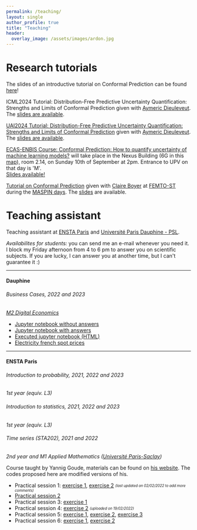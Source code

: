 ```yaml
---
permalink: /teaching/
layout: single
author_profile: true
title: "Teaching"
header:
  overlay_image: /assets/images/ardon.jpg
---
```


# Research tutorials

The slides of an introductive tutorial on Conformal Prediction can be found [here](https://conformalpredictionintro.github.io/)!

ICML2024 Tutorial: Distribution-Free Predictive Uncertainty Quantification: Strengths and Limits of Conformal Prediction given with [Aymeric Dieuleveut](http://www.cmap.polytechnique.fr/~aymeric.dieuleveut/). The [slides are available](http://mzaffran.github.io/assets/files/Talks/Tutorial-dist-free-pred-uncertainty-ICML.pdf).  

[UAI2024 Tutorial: Distribution-Free Predictive Uncertainty Quantification: Strengths and Limits of Conformal Prediction](https://www.auai.org/uai2024/tutorials) given with [Aymeric Dieuleveut](http://www.cmap.polytechnique.fr/~aymeric.dieuleveut/). The [slides are available](http://mzaffran.github.io/assets/files/Talks/Tutorial-dist-free-pred-uncertainty-UAI.pdf).   

[ECAS-ENBIS Course: Conformal Prediction: How to quantify uncertainty of machine learning models?](https://conferences.enbis.org/event/41/) will take place in the Nexus Building (6G in this [map](https://www.upv.es/plano/plano-2d-en.html)), room 2.14, on Sunday 10th of September at 2pm. Entrance to UPV on that day is 'M'.  
[Slides available!](http://mzaffran.github.io/assets/files/Talks/Tuto_CP_ENBIS_ECAS.pdf)

[Tutorial on Conformal Prediction](https://claireboyer.github.io/tutorial-conformal-prediction/) given with [Claire Boyer](https://perso.lpsm.paris/~cboyer/) at [FEMTO-ST](https://www.femto-st.fr/en) during the [MASPIN days](https://www.femto-st.fr/fr/L-institut/evenements/2eme-edition-des-journees-maspin-mathematiques-appliquees-et-sciences-pour). The [slides](https://claireboyer.github.io/tutorial-conformal-prediction/slides_cp.pdf) are available.

# Teaching assistant

Teaching assistant at [ENSTA Paris](https://www.ensta-paris.fr/en) and [Université Paris Dauphine - PSL](https://dauphine.psl.eu/en/).

*Availabilites for students:* you can send me an e-mail whenever you need it. I block my Friday afternoon from 4 to 6 pm to answer you on scientific subjects. If you are lucky, I can answer you at another time, but I can't guarantee it :)

***
#### Dauphine

###### Business Cases, 2022 and 2023
*[M2 Digital Economics](https://dauphine.psl.eu/en/training/masters-degrees/quantitative-economics/m2-digital-economics)*

- [Jupyter notebook without answers](http://mzaffran.github.io/assets/files/Dauphine/EPF_Dauphine_2023.zip)
- [Jupyter notebook with answers](http://mzaffran.github.io/assets/files/Dauphine/EPF_Dauphine_2023_correction.zip)
- [Executed jupyter notebook (HTML)](http://mzaffran.github.io/assets/files/Dauphine/EPF_BusinessCases_answers.html)
- [Electricity french spot prices](http://mzaffran.github.io/assets/files/Dauphine/Data_2018_2021.csv)

***
#### ENSTA Paris

###### Introduction to probability, 2021, 2022 and 2023
*1st year (equiv. L3)*

###### Introduction to statistics, 2021, 2022 and 2023
*1st year (equiv. L3)*

###### Time series (STA202), 2021 and 2022
*2nd year and M1 Applied Mathematics ([Université Paris-Saclay](https://www.universite-paris-saclay.fr/en))*

Course taught by Yannig Goude, materials can be found on [his website](https://www.imo.universite-paris-saclay.fr/~goude/teaching.html). The codes proposed here are modified versions of his.

- Practical session 1: [exercise 1](http://mzaffran.github.io/assets/files/STA202/TP1/Exercise_1.R), [exercise 2](http://mzaffran.github.io/assets/files/STA202/TP1/Exercise_2.R) <sub><sup>*(last updated on 02/02/2022 to add more comments)*</sup></sub>
- [Practical session 2](http://mzaffran.github.io/assets/files/STA202/TP2/PS2_correction.R)
- Practical session 3: [exercise 1](http://mzaffran.github.io/assets/files/STA202/TP3/Exercise_1.R)
- Practical session 4: [exercise 2](http://mzaffran.github.io/assets/files/STA202/TP4/Exercise_2.R) <sub><sup>*(uploaded on 19/02/2022)*</sup></sub>
- Practical session 5: [exercise 1](http://mzaffran.github.io/assets/files/STA202/TP5/Exercise_1.R), [exercise 2](http://mzaffran.github.io/assets/files/STA202/TP5/Exercise_2.R), [exercise 3](http://mzaffran.github.io/assets/files/STA202/TP5/Exercise_3.R)
- Practical session 6: [exercise 1](http://mzaffran.github.io/assets/files/STA202/TP6/Exercise_1.R), [exercise 2](http://mzaffran.github.io/assets/files/STA202/TP6/Exercise_2.R)
